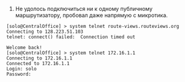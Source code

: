 1. Не удолось подключиться ни к одному публичному маршрутизатору, пробовал даже напрямую с микротика.  
```
[solo@CentralOffice] > system telnet route-views.routeviews.org
Connecting to 128.223.51.103
telnet: connect() failed:  Connection timed out

Welcome back!
[solo@CentralOffice] > system telnet 172.16.1.1                
Connecting to 172.16.1.1
Connected to 172.16.1.1
Login: solo
Password: 

```
